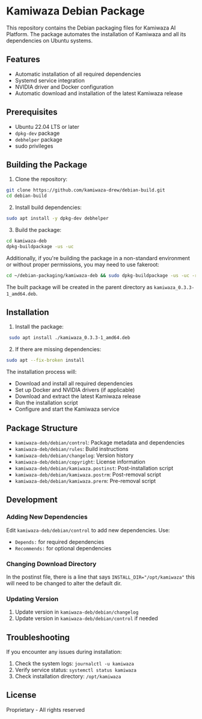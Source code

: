 # Kamiwaza Debian Package

This repository contains the Debian packaging files for Kamiwaza AI Platform. The package automates the installation of Kamiwaza and all its dependencies on Ubuntu systems.

## Features

- Automatic installation of all required dependencies
- Systemd service integration
- NVIDIA driver and Docker configuration
- Automatic download and installation of the latest Kamiwaza release

## Prerequisites

- Ubuntu 22.04 LTS or later
- `dpkg-dev` package
- `debhelper` package
- sudo privileges

<!-- #################### -->
<!-- BUILD / COMPILE SIDE -->
<!-- #################### -->
## Building the Package

1. Clone the repository:
```bash
git clone https://github.com/kamiwaza-drew/debian-build.git
cd debian-build
```

2. Install build dependencies:
```bash
sudo apt install -y dpkg-dev debhelper
```

3. Build the package:
```bash
cd kamiwaza-deb
dpkg-buildpackage -us -uc
```
<!-- Add documentation on when to use:
cd ~/debian-packaging/kamiwaza-deb && sudo dpkg-buildpackage -us -uc -rfakeroot -->
Additionally, if you're building the package in a non-standard environment or without proper permissions, you may need to use fakeroot:

```bash
cd ~/debian-packaging/kamiwaza-deb && sudo dpkg-buildpackage -us -uc -rfakeroot
```

The built package will be created in the parent directory as `kamiwaza_0.3.3-1_amd64.deb`.


<!-- #################### -->
<!-- INSTALL SIDE -->
<!-- #################### -->

## Installation

1. Install the package:
```bash
 sudo apt install ./kamiwaza_0.3.3-1_amd64.deb
 ```

2. If there are missing dependencies:
```bash
sudo apt --fix-broken install
```

The installation process will:
- Download and install all required dependencies
- Set up Docker and NVIDIA drivers (if applicable)
- Download and extract the latest Kamiwaza release
- Run the installation script
- Configure and start the Kamiwaza service

## Package Structure

- `kamiwaza-deb/debian/control`: Package metadata and dependencies
- `kamiwaza-deb/debian/rules`: Build instructions
- `kamiwaza-deb/debian/changelog`: Version history
- `kamiwaza-deb/debian/copyright`: License information
- `kamiwaza-deb/debian/kamiwaza.postinst`: Post-installation script
- `kamiwaza-deb/debian/kamiwaza.postrm`: Post-removal script
- `kamiwaza-deb/debian/kamiwaza.prerm`: Pre-removal script

## Development

### Adding New Dependencies

Edit `kamiwaza-deb/debian/control` to add new dependencies. Use:
- `Depends:` for required dependencies
- `Recommends:` for optional dependencies

### Changing Download Directory
In the postinst file, there is a line that says ```INSTALL_DIR="/opt/kamiwaza"``` this will need to be changed to alter the default dir.

### Updating Version

1. Update version in `kamiwaza-deb/debian/changelog`
2. Update version in `kamiwaza-deb/debian/control` if needed

## Troubleshooting

If you encounter any issues during installation:
1. Check the system logs: `journalctl -u kamiwaza`
2. Verify service status: `systemctl status kamiwaza`
3. Check installation directory: `/opt/kamiwaza`

## License

Proprietary - All rights reserved 